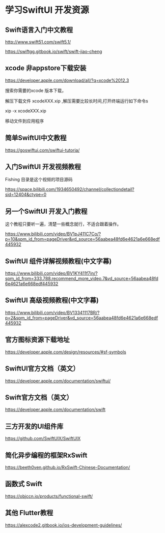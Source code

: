 # 学习SwiftUI 开发资源

## Swift语言入门中文教程

http://www.swift51.com/swift5.1/

https://swiftgg.gitbook.io/swift/swift-jiao-cheng

## xcode 非appstore下载安装

https://developer.apple.com/download/all/?q=xcode%2012.3

搜索你需要的xcode 版本下载，

解压下载文件 xcodeXXX.xip ,解压需要比较长时间,打开终端运行如下命令s

xip -x xcodeXXX.xip

移动文件到应用程序

## 简单SwiftUI中文教程

https://goswiftui.com/swiftui-tutoria/

## 入门SwiftUI 开发视频教程

Fishing 目录是这个视频的项目源码

https://space.bilibili.com/1934650492/channel/collectiondetail?sid=12404&ctype=0

## 另一个SwiftUI 开发入门教程

这个教程只要听一遍，清楚一些概念就行，不适合跟着操作。

https://www.bilibili.com/video/BV1pJ411C7Co/?p=10&spm_id_from=pageDriver&vd_source=56aabea48fd6e4621a6e668edf445932

## SwiftUI 组件详解视频教程(中文字幕)

https://www.bilibili.com/video/BV1KY411f7in/?spm_id_from=333.788.recommend_more_video.7&vd_source=56aabea48fd6e4621a6e668edf445932

## SwiftUI 高级视频教程(中文字幕)

https://www.bilibili.com/video/BV13341117BR/?p=2&spm_id_from=pageDriver&vd_source=56aabea48fd6e4621a6e668edf445932

## 官方图标资源下载地址

https://developer.apple.com/design/resources/#sf-symbols

## SwiftUI官方文档（英文）

https://developer.apple.com/documentation/swiftui/

## Swift官方文档（英文）

https://developer.apple.com/documentation/swift

## 三方开发的UI组件库

https://github.com/SwiftUIX/SwiftUIX

## 简化异步编程的框架RxSwift

https://beeth0ven.github.io/RxSwift-Chinese-Documentation/

## 函数式 Swift

https://objccn.io/products/functional-swift/

## 其他 Flutter教程

https://alexcode2.gitbook.io/ios-development-guidelines/
